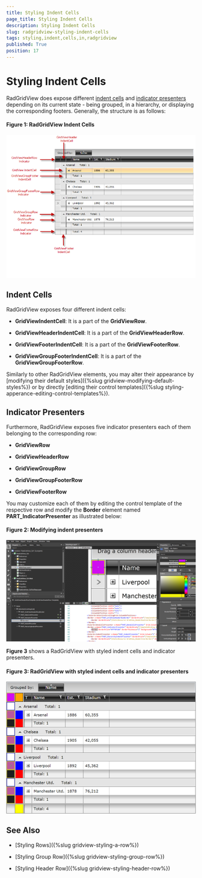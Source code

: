 ```yaml
---
title: Styling Indent Cells
page_title: Styling Indent Cells
description: Styling Indent Cells
slug: radgridview-styling-indent-cells
tags: styling,indent,cells,in,radgridview
published: True
position: 17
---
```


# Styling Indent Cells

RadGridView does expose different [indent cells](#indent-cells) and [indicator presenters](#indicator-presenters) depending on its current state - being grouped, in a hierarchy, or displaying the corresponding footers. Generally, the structure is as follows:

#### __Figure 1: RadGridView Indent Cells__

![RadGridView Indent Cells](images/RadGridView_StyleIndicators1.png)

## Indent Cells

RadGridView exposes four different indent cells:

* **GridViewIndentCell**: It is a part of the **GridViewRow**.

* **GridViewHeaderIndentCell**: It is a part of the **GridViewHeaderRow**.

* **GridViewFooterIndentCell**: It is a part of the **GridViewFooterRow**.

* **GridViewGroupFooterIndentCell**: It is a part of the **GridViewGroupFooterRow**.

Similarly to other RadGridView elements, you may alter their appearance by [modifying their default styles]({%slug gridview-modifying-default-styles%}) or by directly [editing their control templates]({%slug styling-apperance-editing-control-templates%}).

## Indicator Presenters

Furthermore, RadGridView exposes five indicator presenters each of them belonging to the corresponding row:

* **GridViewRow**

* **GridViewHeaderRow**

* **GridViewGroupRow**

* **GridViewGroupFooterRow**

* **GridViewFooterRow**

You may customize each of them by editing the control template of the respective row and modify the **Border** element named **PART_IndicatorPresenter** as illustrated below:

#### __Figure 2: Modifying indent presenters__

![Modifying indent presenters](images/RadGridView_HeaderRowIndicator.png)

**Figure 3** shows a RadGridView with styled indent cells and indicator presenters.

#### __Figure 3: RadGridView with styled indent cells and indicator presenters__

![RadGridView with styled indent cells and indicator presenters](images/RadGridView_IndentCells2.png)

## See Also

* [Styling Rows]({%slug gridview-styling-a-row%})

* [Styling Group Row]({%slug gridview-styling-group-row%})

* [Styling Header Row]({%slug gridview-styling-header-row%})